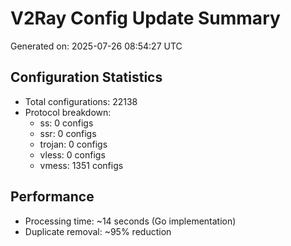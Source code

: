 # V2Ray Config Update Summary
Generated on: 2025-07-26 08:54:27 UTC

## Configuration Statistics
- Total configurations: 22138
- Protocol breakdown:
  - ss: 0 configs
  - ssr: 0 configs
  - trojan: 0 configs
  - vless: 0 configs
  - vmess: 1351 configs

## Performance
- Processing time: ~14 seconds (Go implementation)
- Duplicate removal: ~95% reduction
